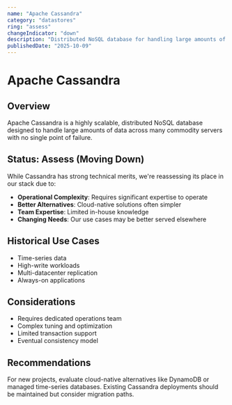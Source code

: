 ```yaml
---
name: "Apache Cassandra"
category: "datastores"
ring: "assess"
changeIndicator: "down"
description: "Distributed NoSQL database for handling large amounts of data across many servers"
publishedDate: "2025-10-09"
---
```


# Apache Cassandra

## Overview

Apache Cassandra is a highly scalable, distributed NoSQL database designed to handle large amounts of data across many commodity servers with no single point of failure.

## Status: Assess (Moving Down)

While Cassandra has strong technical merits, we're reassessing its place in our stack due to:

- **Operational Complexity**: Requires significant expertise to operate
- **Better Alternatives**: Cloud-native solutions often simpler
- **Team Expertise**: Limited in-house knowledge
- **Changing Needs**: Our use cases may be better served elsewhere

## Historical Use Cases

- Time-series data
- High-write workloads
- Multi-datacenter replication
- Always-on applications

## Considerations

- Requires dedicated operations team
- Complex tuning and optimization
- Limited transaction support
- Eventual consistency model

## Recommendations

For new projects, evaluate cloud-native alternatives like DynamoDB or managed time-series databases. Existing Cassandra deployments should be maintained but consider migration paths.
